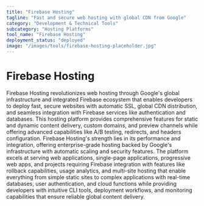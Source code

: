 ```yaml
---
title: "Firebase Hosting"
tagline: "Fast and secure web hosting with global CDN from Google"
category: "Development & Technical Tools"
subcategory: "Hosting Platforms"
tool_name: "Firebase Hosting"
deployment_status: "deployed"
image: "/images/tools/firebase-hosting-placeholder.jpg"
---
```


# Firebase Hosting

Firebase Hosting revolutionizes web hosting through Google's global infrastructure and integrated Firebase ecosystem that enables developers to deploy fast, secure websites with automatic SSL, global CDN distribution, and seamless integration with Firebase services like authentication and databases. This hosting platform provides comprehensive features for static and dynamic content delivery, custom domains, and preview channels while offering advanced capabilities like A/B testing, redirects, and headers configuration. Firebase Hosting's strength lies in its performance and integration, offering enterprise-grade hosting backed by Google's infrastructure with automatic scaling and security features. The platform excels at serving web applications, single-page applications, progressive web apps, and projects requiring Firebase integration with features like rollback capabilities, usage analytics, and multi-site hosting that enable everything from simple static sites to complex applications with real-time databases, user authentication, and cloud functions while providing developers with intuitive CLI tools, deployment workflows, and monitoring capabilities that ensure reliable global content delivery.